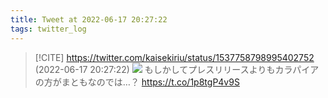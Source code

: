```yaml
---
title: Tweet at 2022-06-17 20:27:22
tags: twitter_log
---
```


> [!CITE] https://twitter.com/kaisekiriu/status/1537758798995402752 (2022-06-17 20:27:22)
> ![](https://twitter.com/kaisekiriu/status/1537758798995402752)
> もしかしてプレスリリースよりもカラパイアの方がまともなのでは…？
> https://t.co/1p8tgP4v9S

